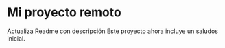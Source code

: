 # Mi proyecto remoto
Actualiza Readme con descripción
Este proyecto ahora incluye un saludos inicial.
